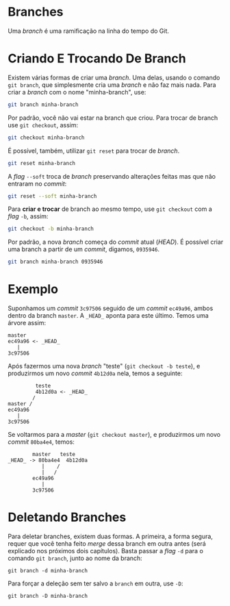 # Branches

Uma _branch_ é uma ramificação na linha do tempo do Git.

# Criando E Trocando De Branch

Existem várias formas de criar uma _branch_. Uma delas, usando o comando
`git branch`, que simplesmente cria uma _branch_ e não faz mais nada. Para criar
a _branch_ com o nome "minha-branch", use:
```sh
git branch minha-branch
```

Por padrão, você não vai estar na branch que criou.  Para trocar de branch use
`git checkout`, assim:
```sh
git checkout minha-branch
```

É possível, também, utilizar `git reset` para trocar de _branch_.
```sh
git reset minha-branch
```

A _flag_ `--soft` troca de _branch_ preservando alterações feitas mas que não
entraram no _commit_:
```sh
git reset --soft minha-branch
```

Para **criar e trocar** de branch ao mesmo tempo, use `git checkout` com a
_flag_ `-b`, assim:
```sh
git checkout -b minha-branch
```

Por padrão, a nova _branch_ começa do _commit_ atual (_HEAD_). É possível criar
uma branch a partir de um _commit_, digamos, `0935946`.
```sh
git branch minha-branch 0935946
```

# Exemplo

Suponhamos um _commit_ `3c97506` seguido de um _commit_ `ec49a96`, ambos dentro
da branch `master`. A `_HEAD_` aponta para este último. Temos uma árvore assim:

```
master
ec49a96 <- _HEAD_
   |
3c97506
```

Após fazermos uma nova _branch_ "teste" (`git checkout -b teste`), e produzirmos
um novo _commit_ `4b12d0a` nela, temos a seguinte:

```
         teste
         4b12d0a <- _HEAD_
        /
master /
ec49a96
   |
3c97506
```

Se voltarmos para a _master_ (`git checkout master`), e produzirmos um novo
_commit_ `80ba4e4`, temos:

```
        master   teste
_HEAD_ -> 80ba4e4  4b12d0a
           |    /
           |   /
        ec49a96
           |
        3c97506
```

# Deletando Branches

Para deletar branches, existem duas formas. A primeira, a forma segura, requer
que você tenha feito _merge_ dessa branch em outra antes (será explicado nos
próximos dois capítulos). Basta passar a _flag_ `-d` para o comando `git branch`,
junto ao nome da branch:
```
git branch -d minha-branch
```

Para forçar a deleção sem ter salvo a `branch` em outra, use `-D`:
```
git branch -D minha-branch
```
